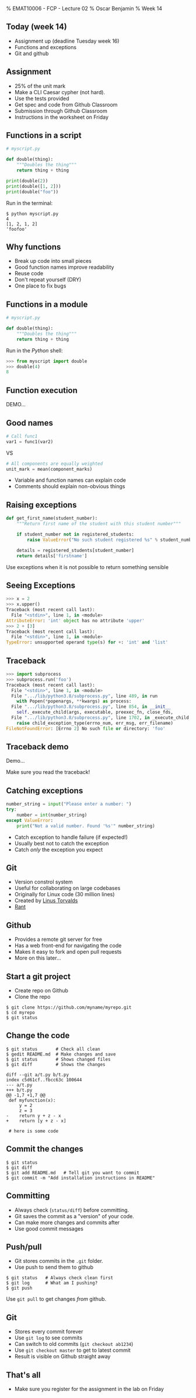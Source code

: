 % EMAT10006 - FCP - Lecture 02
% Oscar Benjamin
% Week 14


Today (week 14)
---------------

* Assignment up (deadline Tuesday week 16)
* Functions and exceptions
* Git and github


Assignment
----------

* 25% of the unit mark
* Make a CLI Caesar cypher (not hard).
* Use the tests provided
* Get spec and code from Github Classroom
* Submission through Github Classroom
* Instructions in the worksheet on Friday


Functions in a script
---------------------

~~~python
# myscript.py

def double(thing):
    """Doubles the thing"""
    return thing + thing

print(double(2))
print(double([1, 2]))
print(double("foo"))
~~~

Run in the terminal:

~~~shell
$ python myscript.py
4
[1, 2, 1, 2]
'foofoo'
~~~


Why functions
-------------

* Break up code into small pieces
* Good function names improve readability
* Reuse code
* Don't repeat yourself (DRY)
* One place to fix bugs


Functions in a module
---------------------

~~~python
# myscript.py

def double(thing):
    """Doubles the thing"""
    return thing + thing
~~~

Run in the *Python* shell:

~~~python
>>> from myscript import double
>>> double(4)
8
~~~


Function execution
------------------

DEMO...


Good names
----------

~~~python
# Call func1
var1 = func1(var2)
~~~

VS

~~~python
# All components are equally weighted
unit_mark = mean(component_marks)
~~~

* Variable and function names can explain code
* Comments should explain non-obvious things


Raising exceptions
------------------

~~~python
def get_first_name(student_number):
    """Return first name of the student with this student number"""

    if student_number not in registered_students:
        raise ValueError("No such student registered %s" % student_number)

    details = registered_students[student_number]
    return details['firstname']
~~~

Use exceptions when it is not possible to return something sensible


Seeing Exceptions
-----------------

~~~python
>>> x = 2
>>> x.upper()
Traceback (most recent call last):
  File "<stdin>", line 1, in <module>
AttributeError: 'int' object has no attribute 'upper'
>>> 2 + [3]
Traceback (most recent call last):
  File "<stdin>", line 1, in <module>
TypeError: unsupported operand type(s) for +: 'int' and 'list'
~~~

Traceback
---------

~~~python
>>> import subprocess
>>> subprocess.run('foo')
Traceback (most recent call last):
  File "<stdin>", line 1, in <module>
  File ".../lib/python3.8/subprocess.py", line 489, in run
    with Popen(*popenargs, **kwargs) as process:
  File ".../lib/python3.8/subprocess.py", line 854, in __init__
    self._execute_child(args, executable, preexec_fn, close_fds,
  File ".../lib/python3.8/subprocess.py", line 1702, in _execute_child
    raise child_exception_type(errno_num, err_msg, err_filename)
FileNotFoundError: [Errno 2] No such file or directory: 'foo'
~~~


Traceback demo
--------------

Demo...

Make sure you read the traceback!


Catching exceptions
-------------------

~~~python
number_string = input("Please enter a number: ")
try:
    number = int(number_string)
except ValueError:
    print("Not a valid number. Found '%s'" number_string)
~~~

* Catch exception to handle failure (if expected!)
* Usually best not to catch the exception
* Catch *only* the exception you expect


Git
---

* Version constrol system
* Useful for collaborating on large codebases
* Originally for Linux code (30 million lines)
* Created by [Linus Torvalds](https://en.wikipedia.org/wiki/Linus_Torvalds)
* [Rant](http://lkml.iu.edu/hypermail/linux/kernel/1707.3/02367.html)


Github
------

* Provides a remote git server for free
* Has a web front-end for navigating the code
* Makes it easy to fork and open pull requests
* More on this later...


Start a git project
-------------------

* Create repo on Github
* Clone the repo

```shell
$ git clone https://github.com/myname/myrepo.git
$ cd myrepo
$ git status
```


Change the code
---------------

```
$ git status       # Check all clean
$ gedit README.md  # Make changes and save
$ git status       # Shows changed files
$ git diff         # Shows the changes
```

```
diff --git a/t.py b/t.py
index c5d61cf..fbcc63c 100644
--- a/t.py
+++ b/t.py
@@ -1,7 +1,7 @@
 def myfunction(x):
     y = 2
     z = 3
-    return y + z - x
+    return [y + z - x]

 # here is some code
```


Commit the changes
------------------

```shell
$ git status
$ git diff
$ git add README.md   # Tell git you want to commit
$ git commit -m "Add installation instructions in README"
```


Committing
----------

* Always check (`status/diff`) before committing.
* Git saves the commit as a "version" of your code.
* Can make more changes and commits after
* Use good commit messages


Push/pull
---------

* Git stores commits in the `.git` folder.
* Use push to send them to github

```
$ git status   # Always check clean first
$ git log      # What am I pushing?
$ git push
```

Use `git pull` to get changes *from* github.


Git
---

* Stores every commit forever
* Use `git log` to see commits
* Can switch to old commits (`git checkout ab1234`)
* Use `git checkout master` to get to latest commit
* Result is visible on Github straight away


That's all
----------

* Make sure you register for the assignment in the lab on Friday
